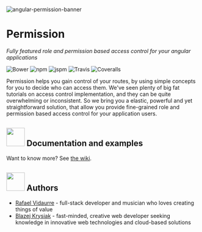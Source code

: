 ![angular-permission-banner](https://image.ibb.co/nKURZG/permission_banner.png)

Permission
============================

*Fully featured role and permission based access control for your angular applications*

![Bower](https://img.shields.io/bower/v/angular-permission.svg?style=flat-square)
![npm](https://img.shields.io/npm/v/angular-permission.svg?style=flat-square)
![jspm](https://img.shields.io/github/release/Narzerus/angular-permission.svg?label=jspm&style=flat-square)
![Travis](https://img.shields.io/travis/Narzerus/angular-permission.svg?style=flat-square)
![Coveralls](https://img.shields.io/coveralls/Narzerus/angular-permission.svg?style=flat-square)


Permission helps you gain control of your routes, by using simple concepts for you to decide who can access them.
We've seen plenty of big fat tutorials on access control implementation, and they can be quite overwhelming or inconsistent. 
So we bring you a elastic, powerful and yet straightforward solution, that allow you provide fine-grained 
role and permission based access control for your application users.

<img src="https://res.cloudinary.com/hashnode/image/upload/v1451902371/static_imgs/story-stats-icon.png" width="48" height="48">&nbsp;Documentation and examples
----------------------------

Want to know more? See [the wiki](https://github.com/Narzerus/angular-permission/wiki).

<img src="https://s-media-cache-ak0.pinimg.com/236x/57/43/47/574347ddf6be999e0027de121104f2ff.jpg" width="48" height="48">&nbsp;Authors
----------------------------

- [Rafael Vidaurre](https://twitter.com/narzerus) - full-stack developer and musician who loves creating things of value
- [Blazej Krysiak](https://twitter.com/masterspambot) - fast-minded, creative web developer seeking knowledge in innovative web technologies and cloud-based solutions
